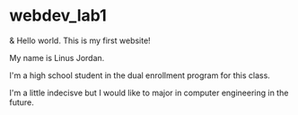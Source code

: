 # webdev_lab1
<!DOCTYPE html>
<html lang="en">
<head>
<meta charset="utf-8">
<title>Internet Technologies and Web Design</title>
</head>
<body>
<p>&amp; Hello world. This is my first website!</p>
<p>My name is Linus Jordan.</p>
<p>I'm a high school student in the dual enrollment program for this class.</p>
<p>I'm a little indecisve but I would like to major in computer engineering in the future.</p>
</body>
</html>
